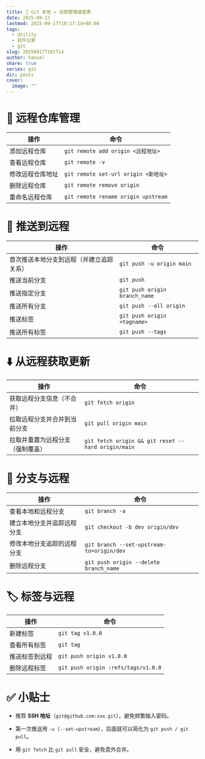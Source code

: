 ```yaml
---
title: 📝 Git 本地 ↔ 远程管理速查表
date: 2025-09-17
lastmod: 2025-09-17T10:17:14+08:00
tags:
  - Utility
  - 软件记录
  - git
slug: 20250917T101714
author: hansel
share: true
series: git
dir: posts
cover:
  image: ""
---
```

# 🔗 远程仓库管理

|操作|命令|
|---|---|
|添加远程仓库|`git remote add origin <远程地址>`|
|查看远程仓库|`git remote -v`|
|修改远程仓库地址|`git remote set-url origin <新地址>`|
|删除远程仓库|`git remote remove origin`|
|重命名远程仓库|`git remote rename origin upstream`|
# 🚀 推送到远程

| 操作                   | 命令                            |
| -------------------- | ----------------------------- |
| 首次推送本地分支到远程（并建立追踪关系） | `git push -u origin main`     |
| 推送当前分支               | `git push`                    |
| 推送指定分支               | `git push origin branch_name` |
| 推送所有分支               | `git push --all origin`       |
| 推送标签                 | `git push origin <tagname>`   |
| 推送所有标签               | `git push --tags`             |
# ⬇️ 从远程获取更新

| 操作               | 命令                                                 |
| ---------------- | -------------------------------------------------- |
| 获取远程分支信息（不合并）    | `git fetch origin`                                 |
| 拉取远程分支并合并到当前分支   | `git pull origin main`                             |
| 拉取并重置为远程分支（强制覆盖） | `git fetch origin && git reset --hard origin/main` |
# 🌿 分支与远程

| 操作            | 命令                                        |
| ------------- | ----------------------------------------- |
| 查看本地和远程分支     | `git branch -a`                           |
| 建立本地分支并追踪远程分支 | `git checkout -b dev origin/dev`          |
| 修改本地分支追踪的远程分支 | `git branch --set-upstream-to=origin/dev` |
| 删除远程分支        | `git push origin --delete branch_name`    |

# 🏷️ 标签与远程

|操作|命令|
|---|---|
|新建标签|`git tag v1.0.0`|
|查看所有标签|`git tag`|
|推送标签到远程|`git push origin v1.0.0`|
|删除远程标签|`git push origin :refs/tags/v1.0.0`|

# ✅ 小贴士

- 推荐 **SSH 地址**（`git@github.com:xxx.git`），避免频繁输入密码。
    
- 第一次推送用 `-u`（`--set-upstream`），后面就可以简化为 `git push / git pull`。
    
- 用 `git fetch` 比 `git pull` 安全，避免意外合并。